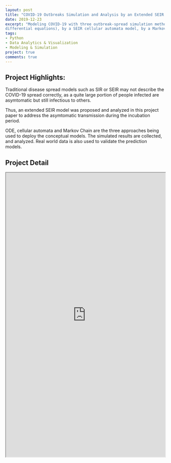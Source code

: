 ```yaml
---
layout: post
title: "COVID-19 Outbreaks Simulation and Analysis by an Extended SEIR Model focus on the hidden asymptomatic infections"
date: 2019-12-23
excerpt: "Modeling COVID-19 with three outbreak-spread simulation methodologies - by continuum dynamical system (SIER system by
differential equations), by a SEIR cellular automata model, by a Markov Chain Analysis Based on One Dimensional CA model."
tags: 
- Python
- Data Analytics & Visualization
- Modeling & Simulation
project: true
comments: true
---
```

## Project Highlights:

Traditional disease spread models such as SIR or SEIR may not describe the COVID-19 spread correctly, as a quite large portion of people infected are asymtomatic but still infectious to others. 

Thus, an extended SEIR model was proposed and analyzed in this project paper to address the asymtomatic transmission during the incubation period. 

ODE, cellular automata and Markov Chain are the three approaches being used to deploy the conceptual models. The simulated results are collected, and analyzed. Real world data is also used to validate the prediction models.

## Project Detail
<iframe src="https://drive.google.com/file/d/1BhGhh1dR63mhr7mMtnHmATUBaNWaRM42/preview" width="100%" height="900px"></iframe>
